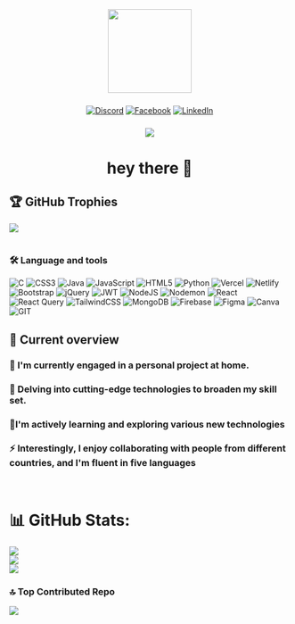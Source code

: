 

<!--
**rafikulislam775/rafikulislam775** is a ✨ _special_ ✨ repository because its `README.md` (this file) appears on your GitHub profile.

Here are some ideas to get you started:

- 🔭 I’m currently working on ...
- 🌱 I’m currently learning ...
- 👯 I’m looking to collaborate on ...
- 🤔 I’m looking for help with ...
- 💬 Ask me about ...
- 📫 How to reach me: ...
- 😄 Pronouns: ...
- ⚡ Fun fact: ...
-->
<!--
-->
<div align="center">
  <img height="150" src="https://camo.githubusercontent.com/62da68eb62b1e5f175f7d1f0191dd89a653d7908feb22d37d4a0ab07365d6791/68747470733a2f2f6d656469612e67697068792e636f6d2f6d656469612f4d3967624264396e6244724f5475314d71782f67697068792e676966"  />
</div>


<div align="center">

###
[![Discord](https://img.shields.io/badge/Discord-%237289DA.svg?logo=discord&logoColor=white)](https://discord.gg/rafikulislam0216) [![Facebook](https://img.shields.io/badge/Facebook-%231877F2.svg?logo=Facebook&logoColor=white)](https://facebook.com/https://www.facebook.com/civilri) [![LinkedIn](https://img.shields.io/badge/LinkedIn-%230077B5.svg?logo=linkedin&logoColor=white)](https://linkedin.com/in/https://www.linkedin.com/in/islam-rafikul-758032227?trk=contact-info) 
###
  
  <img src="https://visitor-badge.laobi.icu/badge?page_id=maurodesouza.maurodesouza&"  />
</div>

###

<h1 align="center">hey there 👋</h1>

###
## 🏆 GitHub Trophies
![](https://github-profile-trophy.vercel.app/?username=rafikulislam775&theme=gruvbox&no-frame=true&no-bg=false&margin-w=4)
# <h3 align="left">🛠 Language and tools</h3>
![C](https://img.shields.io/badge/c-%2300599C.svg?style=for-the-badge&logo=c&logoColor=white) ![CSS3](https://img.shields.io/badge/css3-%231572B6.svg?style=for-the-badge&logo=css3&logoColor=white) ![Java](https://img.shields.io/badge/java-%23ED8B00.svg?style=for-the-badge&logo=openjdk&logoColor=white) ![JavaScript](https://img.shields.io/badge/javascript-%23323330.svg?style=for-the-badge&logo=javascript&logoColor=%23F7DF1E) ![HTML5](https://img.shields.io/badge/html5-%23E34F26.svg?style=for-the-badge&logo=html5&logoColor=white) ![Python](https://img.shields.io/badge/python-3670A0?style=for-the-badge&logo=python&logoColor=ffdd54) ![Vercel](https://img.shields.io/badge/vercel-%23000000.svg?style=for-the-badge&logo=vercel&logoColor=white) ![Netlify](https://img.shields.io/badge/netlify-%23000000.svg?style=for-the-badge&logo=netlify&logoColor=#00C7B7) ![Bootstrap](https://img.shields.io/badge/bootstrap-%238511FA.svg?style=for-the-badge&logo=bootstrap&logoColor=white) ![jQuery](https://img.shields.io/badge/jquery-%230769AD.svg?style=for-the-badge&logo=jquery&logoColor=white) ![JWT](https://img.shields.io/badge/JWT-black?style=for-the-badge&logo=JSON%20web%20tokens) ![NodeJS](https://img.shields.io/badge/node.js-6DA55F?style=for-the-badge&logo=node.js&logoColor=white) ![Nodemon](https://img.shields.io/badge/NODEMON-%23323330.svg?style=for-the-badge&logo=nodemon&logoColor=%BBDEAD) ![React](https://img.shields.io/badge/react-%2320232a.svg?style=for-the-badge&logo=react&logoColor=%2361DAFB) ![React Query](https://img.shields.io/badge/-React%20Query-FF4154?style=for-the-badge&logo=react%20query&logoColor=white) ![TailwindCSS](https://img.shields.io/badge/tailwindcss-%2338B2AC.svg?style=for-the-badge&logo=tailwind-css&logoColor=white) ![MongoDB](https://img.shields.io/badge/MongoDB-%234ea94b.svg?style=for-the-badge&logo=mongodb&logoColor=white) ![Firebase](https://img.shields.io/badge/Firebase-039BE5?style=for-the-badge&logo=Firebase&logoColor=white) ![Figma](https://img.shields.io/badge/figma-%23F24E1E.svg?style=for-the-badge&logo=figma&logoColor=white) ![Canva](https://img.shields.io/badge/Canva-%2300C4CC.svg?style=for-the-badge&logo=Canva&logoColor=white) ![GIT](https://img.shields.io/badge/Git-fc6d26?style=for-the-badge&logo=git&logoColor=white)


## :eyes: Current overview
### 🔭 I'm currently engaged in a personal project at home. 
### 🌱 Delving into cutting-edge technologies to broaden my skill set. 
### 👯I'm actively learning and exploring various new technologies
### ⚡ Interestingly, I enjoy collaborating with people from different countries, and I'm fluent in five languages 

<br />

# 📊 GitHub Stats:
![](https://github-readme-stats.vercel.app/api?username=rafikulislam775&theme=dark&hide_border=true&include_all_commits=false&count_private=false)<br/>
![](https://github-readme-streak-stats.herokuapp.com/?user=rafikulislam775&theme=dark&hide_border=true)<br/>
![](https://github-readme-stats.vercel.app/api/top-langs/?username=rafikulislam775&theme=dark&hide_border=true&include_all_commits=false&count_private=false&layout=compact)




<!--
<h3 align="left">🔥   My Stats :</h3>
-->
###






### 🔝 Top Contributed Repo
![](https://github-contributor-stats.vercel.app/api?username=rafikulislam775&limit=5&theme=algolia&combine_all_yearly_contributions=true)

<!--
### 😂 Random Dev Meme
<img src='https://randommeme-five.vercel.app/' style="height: 400px;"/>

---
[![](https://visitcount.itsvg.in/api?id=rafikulislam775&icon=6&color=6)](https://visitcount.itsvg.in)
-->
<!-- Proudly created with GPRM ( https://gprm.itsvg.in ) -->
